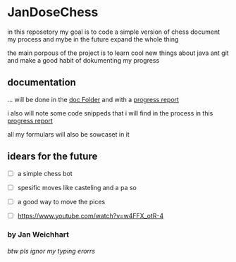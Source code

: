 # JanDoseChess

in this reposetory my goal is to code a simple version of chess document my process and mybe in the future expand the whole thing

the main porpous of the project is to learn cool new things about java ant git and make a good habit of dokumenting my progress

## documentation

... will be done in the [doc Folder](./doc/) and with a [progress report](./doc/ProgressReport.md)

i also will note some code snippeds that i will find in the process in this [progress report](./doc/ProgressReport.md)

all my formulars will also be sowcaset in it

## idears for the future

- [ ] a simple chess bot

- [ ] spesific moves like casteling and a pa so

- [ ] a good way to move the pices

- [ ] https://www.youtube.com/watch?v=w4FFX_otR-4

### by Jan Weichhart

###### btw  pls ignor my typing erorrs
